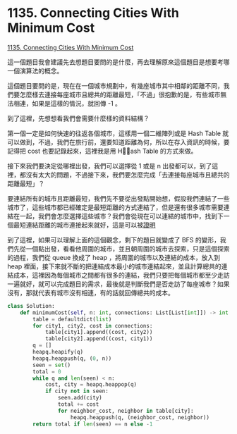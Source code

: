 # 1135. Connecting Cities With Minimum Cost

[1135. Connecting Cities With Minimum Cost](https://leetcode.com/problems/connecting-cities-with-minimum-cost/)

這一個題目我會建議先去想題目要問的是什麼，再去理解原來這個題目是想要考哪一個演算法的概念。

這個題目要問的是，現在在一個城市規劃中，有幾座城市其中相鄰的距離不同，我們要怎麼樣去連接每座城市且總共的距離最短，「不過」很抱歉的是，有些城市無法相連，如果是這樣的情況，就回傳 -1 。

到了這裡，先想想看我們會需要什麼樣的資料結構？

第一個一定是如何快速的往返各個城市，這樣用一個二維陣列或是 Hash Table 就可以做到，不過，我們在旅行前，還要知道距離為何，所以在存入資訊的時候，要記得把 cost 也要記錄起來，這裡我是用 Hash Table 的方式來做。

接下來我們要決定從哪裡出發，我們可以選擇從 1 或是 n 出發都可以，到了這裡，都沒有太大的問題，不過接下來，我們要怎麼完成「去連接每座城市且總共的距離最短」？

要連結所有的城市且距離最短，我們先不要從出發點開始想，假設我們連結了一些城市了，這些城市都已經確定是最短距離的方式連結了，但是還有很多城市需要連結在一起，我們會怎麼選擇這些城市？我們會從現在可以連結的城市中，找到下一個最短連結距離的城市連接起來就好，這是可以被[證明](https://web.stanford.edu/class/archive/cs/cs161/cs161.1138/lectures/14/Small14.pdf)

到了這裡，如果可以理解上面的這個觀念，剩下的題目就變成了 BFS 的變形，我們先從一個點出發，看看他周圍的城市，並且朝周圍的城市去探索，只是這個探索的過程，我們從 queue 換成了 heap ，將周圍的城市以及連結的成本，放入到 heap 裡面，接下來就不斷的把連結成本最小的城市連結起來，並且計算總共的連結成本，這裡因為每個城市之間都有很多的連結，我們只要把每個城市都至少走訪一遍就好，就可以完成題目的需求，最後就是判斷我們是否走訪了每座城市？如果沒有，那就代表有城市沒有相連，有的話就回傳總共的成本。

```python
class Solution:
    def minimumCost(self, n: int, connections: List[List[int]]) -> int:
        table = defaultdict(list)
        for city1, city2, cost in connections:
            table[city1].append((cost, city2))
            table[city2].append((cost, city1))
        q = []
        heapq.heapify(q)
        heapq.heappush(q, (0, n))
        seen = set()
        total = 0
        while q and len(seen) < n:
            cost, city = heapq.heappop(q)
            if city not in seen:
                seen.add(city)
                total += cost
                for neighbor_cost, neighbor in table[city]:
                    heapq.heappush(q, (neighbor_cost, neighbor))
        return total if len(seen) == n else -1
```



